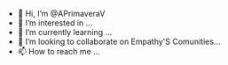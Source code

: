 - 👋 Hi, I’m @APrimaveraV
- 👀 I’m interested in ...
- 🌱 I’m currently learning ...
- 💞️ I’m looking to collaborate on Empathy'S Comunities...
- 📫 How to reach me ...

<!---
APrimaveraV/APrimaveraV is a ✨ special ✨ repository because its `README.md` (this file) appears on your GitHub profile.
You can click the Preview link to take a look at your changes.
--->
